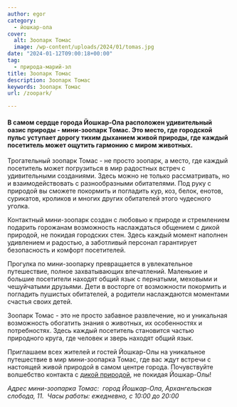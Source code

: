 ```yaml
---
author: egor
category:
  - йошкар-ола
cover:
  alt: Зоопарк Томас
  image: /wp-content/uploads/2024/01/tomas.jpg
date: "2024-01-12T09:00:18+00:00"
tag:
  - природа-марий-эл
title: Зоопарк Томас
description: Зоопарк Томас
keywords: Зоопарк Томас
url: /zoopark/

---
```

#### В самом сердце города Йошкар\-Ола расположен удивительный оазис природы \- мини-зоопарк Томас. Это место, где городской пульс уступает дорогу тихим дыханием живой природы, где каждый посетитель может ощутить гармонию с миром животных.

Трогательный зоопарк Томас \- не просто зоопарк, а место, где каждый посетитель может погрузиться в мир радостных встреч с удивительными созданиями. Здесь можно не только рассматривать, но и взаимодействовать с разнообразными обитателями. Под руку с природой вы сможете покормить и погладить кур, коз, белок, енотов, сурикатов, кроликов и многих других обитателей этого чудесного уголка.

Контактный мини\-зоопарк создан с любовью к природе и стремлением подарить горожанам возможность наслаждаться общением с дикой природой, не покидая городских стен. Здесь каждый момент наполнен удивлением и радостью, а заботливый персонал гарантирует безопасность и комфорт посетителей.

Прогулка по мини\-зоопарку превращается в увлекательное путешествие, полное захватывающих впечатлений. Маленькие и большие посетители находят общий язык с пернатыми, меховыми и чешуйчатыми друзьями. Дети в восторге от возможности покормить и погладить пушистых обитателей, а родители наслаждаются моментами счастья своих детей.

Зоопарк Томас \- это не просто забавное развлечение, но и уникальная возможность обогатить знания о животных, их особенностях и потребностях. Здесь каждый посетитель становится частью природного круга, где человек и зверь находят общий язык.

Приглашаем всех жителей и гостей Йошкар-Олы на уникальное путешествие в мир мини-зоопарка Томас, где вас ждут встречи с настоящей живой природой в самом центре города. Почувствуйте волшебство контакта с [дикой природой](/sosnovaya-roshha-joshkar-ola/), не покидая Йошкар-Олы!

_Адрес мини-зоопарка Томас:  город Йошкар-Ола, Архангельская слобода, 11.  Часы работы: ежедневно, с 10:00 до 20:00_
